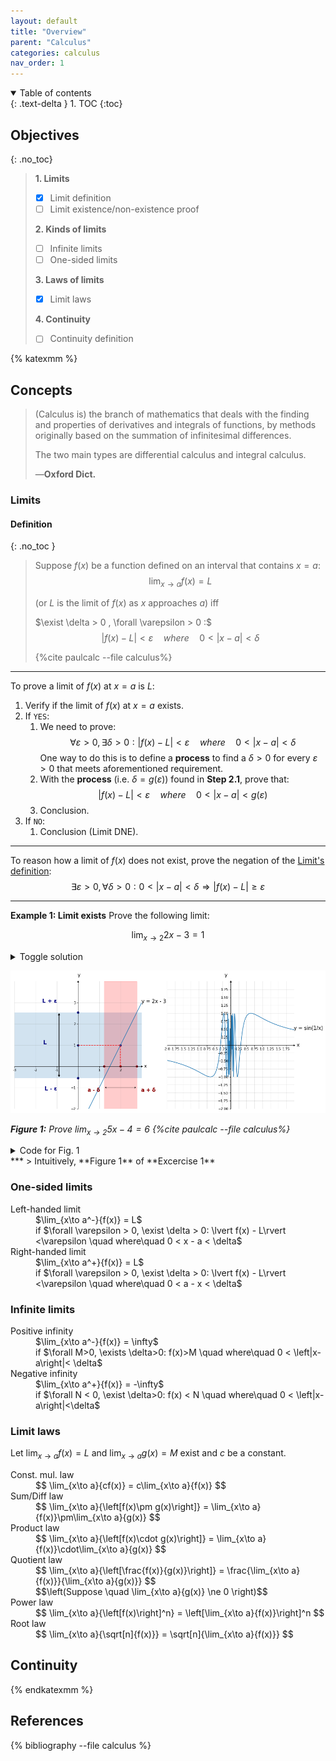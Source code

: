 ```yaml
---
layout: default
title: "Overview"
parent: "Calculus"
categories: calculus
nav_order: 1
---
```

<details open markdown="block">
  <summary>
    Table of contents
  </summary>
  {: .text-delta }
1. TOC
{:toc}
</details>

## Objectives

{: .no_toc}

> **1. Limits**
>
> - [x] Limit definition
> - [ ] Limit existence/non-existence proof
>
> **2. Kinds of limits**
>
> - [ ] Infinite limits
> - [ ] One-sided limits
>
> **3. Laws of limits**
>
> - [x] Limit laws
>
> **4. Continuity**
>
> - [ ] Continuity definition

{% katexmm %}

## Concepts

> (Calculus is) the branch of mathematics that deals with the finding and properties of derivatives
> and integrals of functions, by methods originally based on the summation of
> infinitesimal differences.
>
> The two main types are differential calculus and integral calculus.
>
> —**Oxford Dict.**

### Limits

#### Definition
{: .no_toc }

> Suppose $f(x)$ be a function defined on an interval that contains $x=a$:
> $$ \lim_{x\to a}{f(x)=L}$$
>
> (or $L$ is the limit of $f(x)$ as $x$ approaches $a$) iff
>
> $\exist \delta > 0 , \forall \varepsilon > 0 :$
> $$ \lvert f(x) - L\rvert < \varepsilon \quad where\quad 0 < \lvert x-a \rvert < \delta$$
>
> {%cite paulcalc --file calculus%}

***

To prove a limit of $f(x)$ at $x=a$ is $L$:

1. Verify if the limit of $f(x)$ at $x=a$ exists.
2. If `YES`:
   1. We need to prove: $$\forall \varepsilon > 0, \exists \delta > 0: \lvert f(x) - L\rvert < \varepsilon \quad where\quad 0 < \lvert x-a \rvert < \delta$$ One way to do this is to define a **process** to find a $\delta > 0$ for every $\varepsilon > 0$ that meets aforementioned requirement.
   2. With the **process** (i.e. $\delta=g(\varepsilon)$) found in <b>Step 2.1</b>, prove that: $$\lvert f(x) - L\rvert < \varepsilon \quad where\quad 0 < \lvert x-a \rvert < g(\varepsilon)$$
   3. Conclusion.
3. If `NO`:
   1. Conclusion (Limit DNE).

***

To reason how a limit of $f(x)$ does not exist, prove the negation of the [Limit's definition](#limits):
$$
\exists \varepsilon > 0, \forall \delta > 0: 0 < \lvert x-a\rvert < \delta \Rightarrow \lvert f(x) - L \rvert \geq \varepsilon
$$

***

**Example 1: Limit exists** Prove the following limit:

$$\lim_{x\to 2}{2x - 3} = 1$$

<details>
  <summary>Toggle solution</summary>
<br/>

Assume that the limit of $f(x) = 2x-3$ exists and $\forall \varepsilon > 0, \exist\delta > 0$:

$$
0 <\lvert x-2\rvert < \delta \implies \lvert f(x) - 1 \rvert < \varepsilon\qquad (*)
$$

From the *right* side of the inequation, we have:

$$
\begin{aligned}
 &\qquad& \lvert f(x)-1\rvert   &< \varepsilon\\
 \iff&&   \lvert (2x-3)-1\rvert  &< \varepsilon\\
 \iff&&   \lvert 2(x - 2)\rvert  &< \varepsilon\\
 \iff&&   \lvert x-2\rvert       &< \frac{\varepsilon}{2}\qquad (**)
\end{aligned}
$$

Also the *left* side of the inequation shows that:

$$
0 <\lvert x-2\rvert < \delta \qquad (***)
$$

In order for $(*)$ to be TRUE, the inequation below must be correct:

$$
0 <\lvert x-2\rvert < \delta\implies \lvert x-2\rvert <\frac{\varepsilon}{2}
$$

In other words, $0 < \lvert x-2\rvert < \delta \leq \frac{\varepsilon}{2}$. Choose $\delta = \frac{\varepsilon}{2}$, which is one of the solution of the inequation, as the $\delta$ solution for all $\varepsilon > 0$ of the inequation $(*)$.

<br/>

Finally, we must verify if the equation $(*)$ is correct for all $\varepsilon > 0$ with $\delta = \frac{\varepsilon}{2}$.

$$
\begin{aligned}
  \forall \varepsilon > 0,\delta = \frac{\varepsilon}{2} > 0, x\ne 2: &&&& \\
  &\qquad& &&& \left|x-2\right|           &&< \frac{\varepsilon}{2} \\
  \iff&&   && 0 &<\left|2(x-2)\right|     &&< \varepsilon\\
  \iff&&   && 0 &<\left|(2x - 3)-1\right| &&< \varepsilon\\
  \iff&&   && 0 &<\left|f(x)-1\right|     &&< \varepsilon
\end{aligned}
$$

</details>

![Figure 2](/assets/images/limits_files/limits_2_0.png)

*<b>Figure 1:</b> Prove $\lim_{x\to 2}{5x-4} = 6$ {%cite paulcalc --file calculus%}*

<details>
    <summary>Code for Fig. 1</summary>
    {% capture my_include %}{% include nb/limits.md %}{% endcapture %}
    {{ my_include | markdownify }}
</details>
***
> Intuitively, **Figure 1** of **Excercise 1**

### One-sided limits

<dl>
  <dt>Left-handed limit</dt>
  <dd>$\lim_{x\to a^-}{f(x)} = L$</dd>
  <dd>if $\forall \varepsilon > 0, \exist \delta > 0: \lvert f(x) - L\rvert <\varepsilon \quad where\quad 0 < x - a < \delta$</dd>
  <dt>Right-handed limit</dt>
  <dd>$\lim_{x\to a^+}{f(x)} = L$</dd>
  <dd>if $\forall \varepsilon > 0, \exist \delta > 0: \lvert f(x) - L\rvert <\varepsilon \quad where\quad 0 < a - x < \delta$</dd>
</dl>

### Infinite limits

<dl>
  <dt>Positive infinity</dt>
  <dd>$\lim_{x\to a^-}{f(x)} = \infty$</dd>
  <dd>if $\forall M>0, \exists \delta>0: f(x)>M \quad where\quad 0 < \left|x-a\right|< \delta$</dd>
  <dt>Negative infinity</dt>
  <dd>$\lim_{x\to a^+}{f(x)} = -\infty$</dd>
  <dd>if $\forall N < 0, \exist \delta>0: f(x) < N \quad where\quad 0 < \left|x-a\right|<\delta$</dd>
</dl>

### Limit laws

Let $\lim_{x\to a}{f(x)} = L$ and $\lim_{x\to a}{g(x)}=M$ exist and $c$ be a constant.

<dl>
  <dt>Const. mul. law</dt>
  <dd>
    $$
    \lim_{x\to a}{cf(x)} = c\lim_{x\to a}{f(x)}
    $$
  </dd>
  <dt>Sum/Diff law</dt>
  <dd>
    $$
    \lim_{x\to a}{\left[f(x)\pm g(x)\right]} = \lim_{x\to a}{f(x)}\pm\lim_{x\to a}{g(x)}
    $$
  </dd>
  <dt>Product law</dt>
  <dd>
    $$
    \lim_{x\to a}{\left[f(x)\cdot g(x)\right]} = \lim_{x\to a}{f(x)}\cdot\lim_{x\to a}{g(x)}
    $$
  </dd>
  <dt>Quotient law</dt>
  <dd>
    $$
    \lim_{x\to a}{\left[\frac{f(x)}{g(x)}\right]} = \frac{\lim_{x\to a}{f(x)}}{\lim_{x\to a}{g(x)}}
    $$
  </dd>
  <dd>
    $$\left(Suppose \quad \lim_{x\to a}{g(x)} \ne 0 \right)$$
  </dd>
  <dt>Power law</dt>
  <dd>
    $$
    \lim_{x\to a}{\left[f(x)\right]^n} = \left[\lim_{x\to a}{f(x)}\right]^n
    $$
  </dd>
  <dt>Root law</dt>
  <dd>
    $$
    \lim_{x\to a}{\sqrt[n]{f(x)}} = \sqrt[n]{\lim_{x\to a}{f(x)}}
    $$
  </dd>
</dl>

## Continuity

{% endkatexmm %}

## References

{% bibliography --file calculus %}
